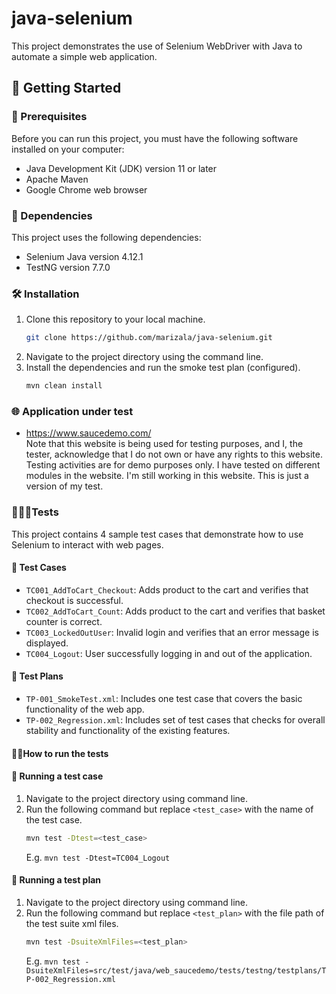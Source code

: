 # java-selenium 
This project demonstrates the use of Selenium WebDriver with Java to automate a simple web application.


## 🚀 Getting Started

### 🚧 Prerequisites
Before you can run this project, you must have the following software installed on your computer:

- Java Development Kit (JDK) version 11 or later
- Apache Maven
- Google Chrome web browser

### 🔗 Dependencies

This project uses the following dependencies:

- Selenium Java version 4.12.1
- TestNG version 7.7.0

### 🛠️ Installation
1. Clone this repository to your local machine.   
   ```sh
   git clone https://github.com/marizala/java-selenium.git
   ```
2. Navigate to the project directory using the command line.
3. Install the dependencies and run the smoke test plan (configured).   
   ```sh
   mvn clean install
   ```

### 🌐 Application under test
* https://www.saucedemo.com/ <br/>
  Note that this website is being used for testing purposes, and I, the tester, acknowledge that I do not own or have any rights to this website. 
  Testing activities are for demo purposes only. I have tested on different modules in the website. I'm still working in this website.  This is just a version of my test.
### 👨🏼‍🔬Tests

This project contains 4 sample test cases that demonstrate how to use Selenium to interact with web pages. 

#### 🧪 Test Cases
- `TC001_AddToCart_Checkout`: Adds product to the cart and verifies that checkout is successful.
- `TC002_AddToCart_Count`: Adds product to the cart and verifies that basket counter is correct.
- `TC003_LockedOutUser`: Invalid login and verifies that an error message is displayed.
- `TC004_Logout`: User successfully logging in and out of the application.

#### 📝 Test Plans
- `TP-001_SmokeTest.xml`: Includes one test case that covers the basic functionality of the web app.
- `TP-002_Regression.xml`: Includes set of test cases that checks for overall stability and functionality of the existing features. 


#### 🏃🏽How to run the tests

#### 🚦 Running a test case
1. Navigate to the project directory using command line.
2. Run the following command but replace `<test_case>` with the name of the test case.   
   ```sh
   mvn test -Dtest=<test_case>
   ```  
   E.g. `mvn test -Dtest=TC004_Logout`

#### 🚦 Running a test plan
1. Navigate to the project directory using command line.
2. Run the following command but replace `<test_plan>` with the file path of the test suite xml files.  
   ```sh
   mvn test -DsuiteXmlFiles=<test_plan>
   ```
   E.g. `mvn test -DsuiteXmlFiles=src/test/java/web_saucedemo/tests/testng/testplans/TP-002_Regression.xml`

